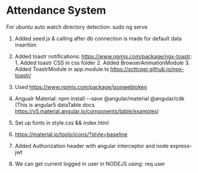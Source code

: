 # Attendance System

For ubuntu auto watch directory detection: sudo ng serve

1. Added seed.js & calling after db connection is made for default data insertion

2. Added toastr notifications: https://www.npmjs.com/package/ngx-toastr: 1. Added toastr CSS in css folder 2. Added BrowserAnimationModule 3. Added ToastrModule  in app.module.ts  https://scttcper.github.io/ngx-toastr/

3. Used https://www.npmjs.com/package/jsonwebtoken

4. Angualr Material: npm install --save @angular/material @angular/cdk (This is angular5 dataTable docs https://v5.material.angular.io/components/table/examples)

5. Set up fonts in style.css && index.html

6. https://material.io/tools/icons/?style=baseline

7. Added Authorization header with angular interceptor and node express-jwt

8. We can get current logged in user in NODEJS using: req.user